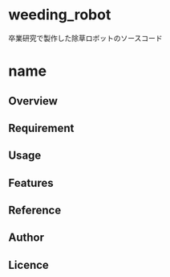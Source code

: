 # weeding_robot
卒業研究で製作した除草ロボットのソースコード


# name

## Overview

## Requirement

## Usage

## Features

## Reference

## Author

## Licence

